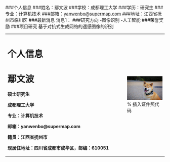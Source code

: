 ###个人信息
###姓名：鄢文波
###学校：成都理工大学
###学历：研究生
###专业：计算机技术
###邮箱：yanwenbo@supermap.com
###地址：江西省抚州市临川区
###最新消息
消息1：
###研究方向
-图像识别
-人工智能
###荣誉奖励
###项目研究
基于对抗式生成网络的遥感图像的识别
<table border="0">
  <tr>
    <td width="75%">
      <h1>个人信息</h1>
      <h1>鄢文波</h1>
      <p><b>硕士研究生</b></p>
      <p><b>成都理工大学</b></p>
      <p><b>专业：计算机技术</b></p>
      <p><b>邮箱：yanwenbo@supermap.com</b></p>
      <p><b>籍贯：江西省抚州市</b></p>
       <p><b>现居住地址：四川省成都市成华区，邮编：610051</b></p>
    </td>
    <td width="25%">
      <img src="/zhengjianzhao.jpg" width="100%">      % 插入证件照代码
    </td>
  </tr>
</table>

